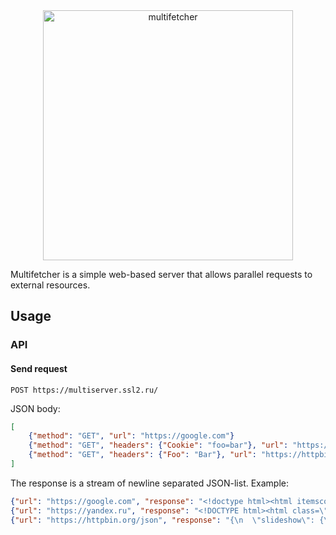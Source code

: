 <div align="center">
    <img src="img/multifetcher.svg" width="400px" alt="multifetcher"/>
</div>

Multifetcher is a simple web-based server that allows parallel requests to external resources.

## Usage

### API

#### Send request

```
POST https://multiserver.ssl2.ru/
```

JSON body:

```json
[
    {"method": "GET", "url": "https://google.com"}
    {"method": "GET", "headers": {"Cookie": "foo=bar"}, "url": "https://yandex.ru"}
    {"method": "GET", "headers": {"Foo": "Bar"}, "url": "https://httpbin.org/json"}
]
```

The response is a stream of newline separated JSON-list. Example:

```json
{"url": "https://google.com", "response": "<!doctype html><html itemscope=\"\"<...>"}
{"url": "https://yandex.ru", "response": "<!DOCTYPE html><html class=\"i-ua_js_<...>"}
{"url": "https://httpbin.org/json", "response": "{\n  \"slideshow\": {\n<...>"}
```
